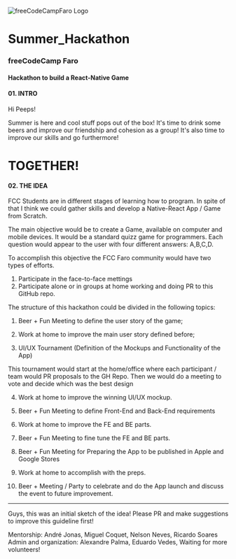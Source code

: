 ![freeCodeCampFaro Logo](https://github.com/freeCodeCampFaro/Summer_Hackathon/raw/master/logoimgs/logo.png)

# Summer_Hackathon


### freeCodeCamp Faro
#### Hackathon to build a React-Native Game


#### 01. INTRO

Hi Peeps! 

Summer is here and cool stuff pops out of the box! It's time to drink some beers and improve our friendship and cohesion as a group! It's also time to improve our skills and go furthermore! 

# TOGETHER!


#### 02. THE IDEA

FCC Students are in different stages of learning how to program. In spite of that I think we could gather skills and develop a Native-React App / Game from Scratch.

The main objective would be to create a Game, available on computer and mobile devices. It would be a standard quizz game for programmers. Each question would appear to the user with four different answers: A,B,C,D. 

To accomplish this objective the FCC Faro community would have two types of efforts.

1. Participate in the face-to-face mettings
2. Participate alone or in groups at home working and doing PR to this GitHub repo.

The structure of this hackathon could be divided in the following topics:

1. Beer + Fun Meeting to define the user story of the game;
    
2. Work at home to improve the main user story defined before;

3. UI/UX Tournament (Definition of the Mockups and Functionality of the App)

This tournament would start at the home/office where each participant / team would PR proposals to the GH Repo. Then we would do a meeting to vote and decide which was the best design

4. Work at home to improve the winning UI/UX mockup.

5. Beer + Fun Meeting to define Front-End and Back-End requirements

6. Work at home to improve the FE and BE parts.

7. Beer + Fun Meeting to fine tune the FE and BE parts.

8. Beer + Fun Meeting for Preparing the App to be published in Apple and Google Stores

9. Work at home to accomplish with the preps.

8. Beer + Meeting / Party to celebrate and do the App launch and discuss the event to future improvement.

_____________________________________________________________________________________

Guys, this was an initial sketch of the idea! Please PR and make suggestions to improve this guideline first!


Mentorship: André Jonas, Miguel Coquet, Nelson Neves, Ricardo Soares
Admin and organization: Alexandre Palma, Eduardo Vedes, Waiting for more volunteers!



















